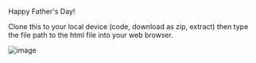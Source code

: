 Happy Father's Day!

Clone this to your local device (code, download as zip, extract) then type the file path to the html file into your web browser.

![image](https://github.com/user-attachments/assets/edea9035-c288-4078-bc7f-79c4a6374048)

